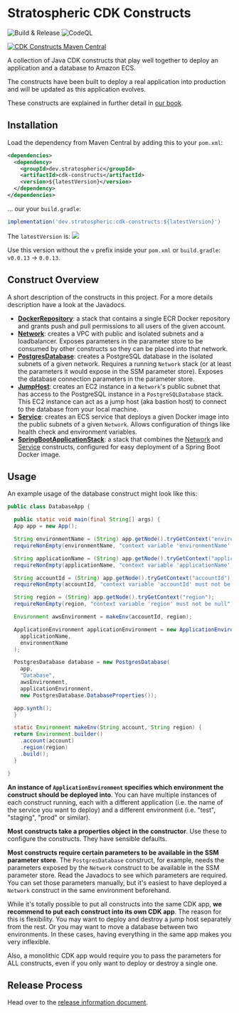 # Stratospheric CDK Constructs

![Build & Release](https://github.com/stratospheric-dev/cdk-constructs/workflows/Build%20&%20Release/badge.svg?branch=release)
![CodeQL](https://github.com/stratospheric-dev/cdk-constructs/workflows/CodeQL/badge.svg)

[![CDK Constructs Maven Central](https://img.shields.io/maven-central/v/dev.stratospheric/cdk-constructs.svg?label=CDK%20Constructs%20Maven%20Central)](https://search.maven.org/search?q=g:%22dev.stratospheric%22%20AND%20a:%22cdk-constructs%22)

A collection of Java CDK constructs that play well together to deploy an application and a database to Amazon ECS.

The constructs have been built to deploy a real application into production and will be updated as this application evolves.

These constructs are explained in further detail in [our book](https://stratospheric.dev).

## Installation

Load the dependency from Maven Central by adding this to your `pom.xml`:

```xml
<dependencies>
  <dependency>
    <groupId>dev.stratospheric</groupId>
    <artifactId>cdk-constructs</artifactId>
    <version>${latestVersion}</version>
  </dependency>
</dependencies>
```

... our your `build.gradle`:

```groovy
implementation('dev.stratospheric:cdk-constructs:${latestVersion}')
```

The `latestVersion` is: [![](https://img.shields.io/maven-central/v/dev.stratospheric/cdk-constructs.svg?label=)](https://search.maven.org/search?q=g:%22dev.stratospheric%22%20AND%20a:%22cdk-constructs%22)

Use this version without the `v` prefix inside your `pom.xml` or `build.gradle`: `v0.0.13` -> `0.0.13`.

## Construct Overview

A short description of the constructs in this project. For a more details description have a look at the Javadocs.

* **[DockerRepository](src/main/java/dev/stratospheric/cdk/DockerRepository.java)**: a stack that contains a single ECR Docker repository and grants push and pull permissions to all users of the given account.
* **[Network](src/main/java/dev/stratospheric/cdk/Network.java)**: creates a VPC with public and isolated subnets and a loadbalancer. Exposes parameters in the parameter store to be consumed by other constructs so they can be placed into that network.
* **[PostgresDatabase](src/main/java/dev/stratospheric/cdk/PostgresDatabase.java)**: creates a PostgreSQL database in the isolated subnets of a given network. Requires a running `Network` stack (or at least the parameters it would expose in the SSM parameter store). Exposes the database connection parameters in the parameter store.
* **[JumpHost](src/main/java/dev/stratospheric/cdk/JumpHost.java)**: creates an EC2 instance in a `Network`'s public subnet that has access to the PostgreSQL instance in a `PostgreSQLDatabase` stack. This EC2 instance can act as a jump host (aka bastion host) to connect to the database from your local machine.
* **[Service](src/main/java/dev/stratospheric/cdk/Service.java)**: creates an ECS service that deploys a given Docker image into the public subnets of a given `Network`. Allows configuration of things like health check and environment variables.
* **[SpringBootApplicationStack](src/main/java/dev/stratospheric/cdk/Service.java)**: a stack that combines the [Network](src/main/java/dev/stratospheric/cdk/Network.java) and [Service](src/main/java/dev/stratospheric/cdk/Service.java) constructs, configured for easy deployment of a Spring Boot Docker image.


## Usage

An example usage of the database construct might look like this:

```java
public class DatabaseApp {

  public static void main(final String[] args) {
  App app = new App();

  String environmentName = (String) app.getNode().tryGetContext("environmentName");
  requireNonEmpty(environmentName, "context variable 'environmentName' must not be null");

  String applicationName = (String) app.getNode().tryGetContext("applicationName");
  requireNonEmpty(applicationName, "context variable 'applicationName' must not be null");

  String accountId = (String) app.getNode().tryGetContext("accountId");
  requireNonEmpty(accountId, "context variable 'accountId' must not be null");

  String region = (String) app.getNode().tryGetContext("region");
  requireNonEmpty(region, "context variable 'region' must not be null");

  Environment awsEnvironment = makeEnv(accountId, region);

  ApplicationEnvironment applicationEnvironment = new ApplicationEnvironment(
    applicationName,
    environmentName
  );

  PostgresDatabase database = new PostgresDatabase(
    app,
    "Database",
    awsEnvironment,
    applicationEnvironment,
    new PostgresDatabase.DatabaseProperties());

  app.synth();
  }

  static Environment makeEnv(String account, String region) {
  return Environment.builder()
    .account(account)
    .region(region)
    .build();
  }

}
```

**An instance of `ApplicationEnvironment` specifies which environment the construct should be deployed into**. You can have multiple instances of each construct running, each with a different application (i.e. the name of the service you want to deploy) and a different environment (i.e. "test", "staging", "prod" or similar).

**Most constructs take a properties object in the constructor**. Use these to configure the constructs. They have sensible defaults.

**Most constructs require certain parameters to be available in the SSM parameter store**. The `PostgresDatabase` construct, for example, needs the parameters exposed by the `Network` construct to be available in the SSM parameter store. Read the Javadocs to see which parameters are required. You can set those parameters manually, but it's easiest to have deployed a `Network` construct in the same environment beforehand.

While it's totally possible to put all constructs into the same CDK app, **we recommend to put each construct into its own CDK app**. The reason for this is flexibility. You may want to deploy and destroy a jump host separately from the rest. Or you may want to move a database between two environments. In these cases, having everything in the same app makes you very inflexible.

Also, a monolithic CDK app would require you to pass the parameters for ALL constructs, even if you only want to deploy or destroy a single one.

## Release Process

Head over to the [release information document](RELEASE.md).


